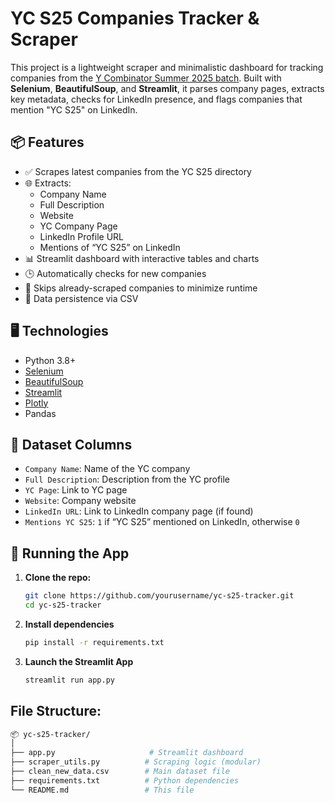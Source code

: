 # YC S25 Companies Tracker & Scraper

This project is a lightweight scraper and minimalistic dashboard for tracking companies from the [Y Combinator Summer 2025 batch](https://www.ycombinator.com/companies?batch=Summer%202025). Built with **Selenium**, **BeautifulSoup**, and **Streamlit**, it parses company pages, extracts key metadata, checks for LinkedIn presence, and flags companies that mention "YC S25" on LinkedIn.

## 📦 Features

- ✅ Scrapes latest companies from the YC S25 directory
- 🌐 Extracts:
  - Company Name
  - Full Description
  - Website
  - YC Company Page
  - LinkedIn Profile URL
  - Mentions of “YC S25” on LinkedIn
- 📊 Streamlit dashboard with interactive tables and charts
- 🕒 Automatically checks for new companies
- 🧠 Skips already-scraped companies to minimize runtime
- 💾 Data persistence via CSV

## 🖥️ Technologies

- Python 3.8+
- [Selenium](https://www.selenium.dev/)
- [BeautifulSoup](https://www.crummy.com/software/BeautifulSoup/)
- [Streamlit](https://streamlit.io/)
- [Plotly](https://plotly.com/python/)
- Pandas

## 📁 Dataset Columns

- `Company Name`: Name of the YC company
- `Full Description`: Description from the YC profile
- `YC Page`: Link to YC page
- `Website`: Company website
- `LinkedIn URL`: Link to LinkedIn company page (if found)
- `Mentions YC S25`: `1` if “YC S25” mentioned on LinkedIn, otherwise `0`

## 🚀 Running the App

1. **Clone the repo:**
   ```bash
   git clone https://github.com/yourusername/yc-s25-tracker.git
   cd yc-s25-tracker
2. **Install dependencies**
   ```bash
   pip install -r requirements.txt
2. **Launch the Streamlit App**
   ```bash
   streamlit run app.py

## File Structure:
   ```bash
   📦 yc-s25-tracker/
   │
   ├── app.py                     # Streamlit dashboard
   ├── scraper_utils.py          # Scraping logic (modular)
   ├── clean_new_data.csv        # Main dataset file
   ├── requirements.txt          # Python dependencies
   └── README.md                 # This file


   


